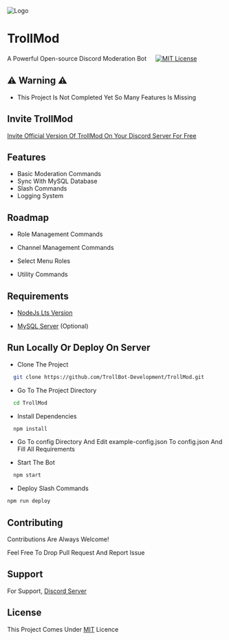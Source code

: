 
![Logo](https://media.discordapp.net/attachments/970639356148715552/1061939455507832853/20230109_145641_0000-removebg-preview.png)


# TrollMod

A Powerful Open-source Discord Moderation Bot
ㅤ
[![MIT License](https://img.shields.io/badge/License-MIT-green.svg)](https://choosealicense.com/licenses/mit/)
## ⚠️ Warning ⚠️

- This Project Is Not Completed Yet So Many Features Is Missing
## Invite TrollMod

[Invite Official Version Of TrollMod On Your Discord Server For Free](https://trollmod.ml/)


## Features

- Basic Moderation Commands
- Sync With MySQL Database
- Slash Commands
- Logging System


## Roadmap

- Role Management Commands

- Channel Management Commands

- Select Menu Roles

- Utility Commands

## Requirements

- [NodeJs Lts Version](https://nodejs.org/en/)

- [MySQL Server](https://www.mysql.com/downloads/) (Optional)
## Run Locally Or Deploy On Server

- Clone The Project

```bash
  git clone https://github.com/TrollBot-Development/TrollMod.git
```

- Go To The Project Directory

```bash
  cd TrollMod
```
- Install Dependencies

```bash
  npm install
```
- Go To config Directory And Edit example-config.json To config.json And Fill All Requirements

- Start The Bot

```bash
  npm start
```
- Deploy Slash Commands

```bash
npm run deploy
```


## Contributing

Contributions Are Always Welcome!

Feel Free To Drop Pull Request And Report Issue
## Support

For Support, [Discord Server](https://discord.gg/dZz2nyjNCZ)


## License

This Project Comes Under [MIT](https://choosealicense.com/licenses/mit/) Licence


